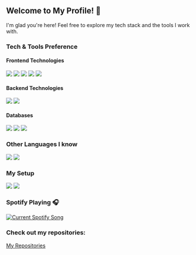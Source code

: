 ## Welcome to My Profile! 🎉 
I'm glad you're here! Feel free to explore my tech stack and the tools I work with.

### Tech & Tools Preference

#### Frontend Technologies
<img src="https://img.shields.io/badge/-HTML5-E34F26?style=flat&logo=html5&logoColor=white"> 
<img src="https://img.shields.io/badge/-CSS3-1572B6?style=flat&logo=css3&logoColor=white">
<img src="https://img.shields.io/badge/-Bootstrap-563D7C?style=flat&logo=bootstrap&logoColor=white">
<img src="https://img.shields.io/badge/-JavaScript-eed718?style=flat&logo=javascript&logoColor=ffffff">
<img src="https://img.shields.io/badge/-React-000000?style=flat&logo=react&logoColor=00c8ff">

#### Backend Technologies
<img src="https://img.shields.io/badge/-Node.js-3C873A?style=flat&logo=Node.js&logoColor=white">
<img src="https://img.shields.io/badge/-Express.js-787878?style=flat">

#### Databases
<img src="https://img.shields.io/badge/-MongoDB-4DB33D?style=flat&logo=mongodb&logoColor=FFFFFF">
<img src="https://img.shields.io/badge/-MySQL-F29111?style=flat&logo=mysql&logoColor=FFFFFF">
<img src="https://img.shields.io/badge/-Firebase-FFA611?style=flat&logo=firebase&logoColor=FFFFFF">


### Other Languages I know
<img src="https://img.shields.io/badge/-C%20&%20C++-659ad2?style=flat&logo=c%2B%2B&logoColor=ffffff"> 
<img src="https://img.shields.io/badge/-Python-black?style=flat&logo=python&logoColor=white"> 

### My Setup
<img src="https://img.shields.io/badge/-Debian-A81D33?style=flat&logo=debian&logoColor=white">  
<img src="https://img.shields.io/badge/-Qtile-000000?style=flat&logo=qtile&logoColor=white">

### Spotify Playing 🎧

<a href="https://facundoruizdev.pythonanywhere.com/link">
  <img
    src="https://facundoruizdev.pythonanywhere.com/?scan=true&theme=dark"
    alt="Current Spotify Song"
  />
</a>


### Check out my repositories:
[My Repositories](https://github.com/facumruiz?tab=repositories)
